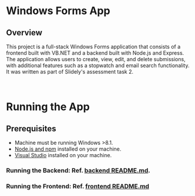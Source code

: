 # Windows Forms App
## Overview
This project is a full-stack Windows Forms application that consists of a frontend built with VB.NET and a backend built with Node.js and Express. The application allows users to create, view, edit, and delete submissions, with additional features such as a stopwatch and email search functionality. It was written as part of Slidely's assessment task 2.

<br>

# Running the App
## Prerequisites

- Machine must be running Windows >8.1.
- [Node.js and npm](https://nodejs.org/) installed on your machine.
- [Visual Studio](https://visualstudio.microsoft.com/) installed on your machine.

### Running the Backend: Ref. [backend README.md](/backend/README.md).
### Running the Frontend: Ref. [frontend README.md](/frontend/README.md)
